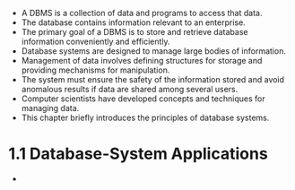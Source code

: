 -   A DBMS is a collection of data and programs to access that data.
-   The database contains information relevant to an enterprise.
-   The primary goal of a DBMS is to store and retrieve database information conveniently and efficiently.
-   Database systems are designed to manage large bodies of information.
-   Management of data involves defining structures for storage and providing mechanisms for manipulation.
-   The system must ensure the safety of the information stored and avoid anomalous results if data are shared among several users.
-   Computer scientists have developed concepts and techniques for managing data.
-   This chapter briefly introduces the principles of database systems.

# 1.1 Database-System Applications
- 